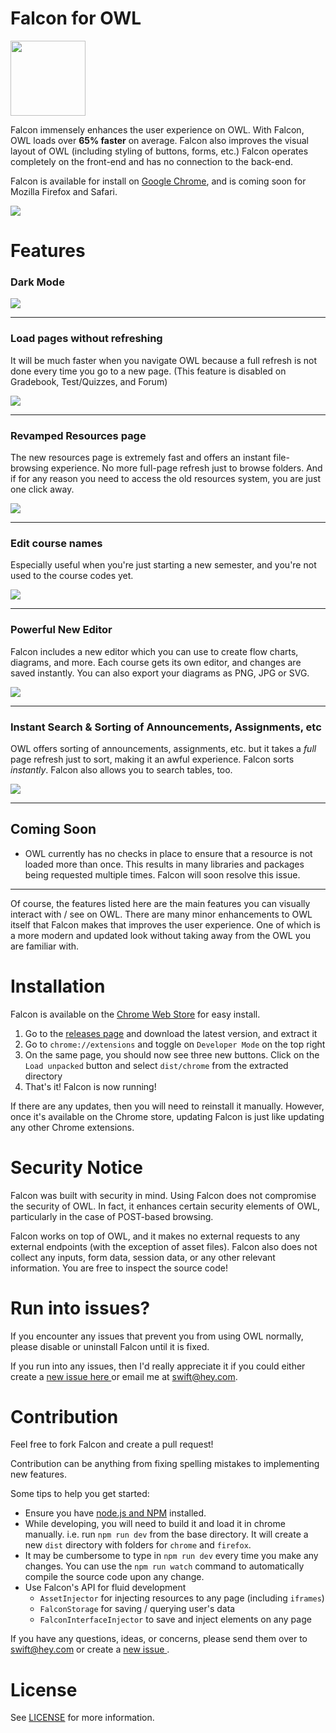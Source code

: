 # Falcon for OWL

<img width="120" src="images/icons/falcon-hd.png"></img>

Falcon immensely enhances the user experience on OWL. With Falcon, OWL loads over **65% faster** on average. Falcon also improves the visual layout of OWL (including styling of buttons, forms, etc.) Falcon operates completely on the front-end and has no connection to the back-end.

Falcon is available for install on <a href="https://chrome.google.com/webstore/detail/falcon/cgmgdjmahmpdflojkflmlockjeagenmf">Google Chrome</a>, and is coming soon for Mozilla Firefox and Safari.

<img src="images/overview.png">


# Features

### Dark Mode

<img src="/images/banners/dark mode.png"/>

-----

### Load pages without refreshing

It will be much faster when you navigate OWL because a full refresh is not done every time you go to a new page. (This feature is disabled on Gradebook, Test/Quizzes, and Forum)

<img src="/images/banners/lightning fast pjax.png"/>

-----

### Revamped Resources page

The new resources page is extremely fast and offers an instant file-browsing experience. No more full-page refresh just to browse folders. And if for any reason you need to access the old resources system, you are just one click away.

<img src="/images/banners/new resources.png"/>

-----

### Edit course names

Especially useful when you're just starting a new semester, and you're not used to the course codes yet.

<img src="/images/banners/custom course names.png"/>

-----

### Powerful New Editor

Falcon includes a new editor which you can use to create flow charts, diagrams, and more. Each course gets its own editor, and changes are saved instantly. You can also export your diagrams as PNG, JPG or SVG.

<img src="/images/banners/Falcon editor.png"/>

-----

### Instant Search & Sorting of Announcements, Assignments, etc

OWL offers sorting of announcements, assignments, etc. but it takes a *full* page refresh just to sort, making it an awful experience. Falcon sorts *instantly*. Falcon also allows you to search tables, too.

<img src="/images/banners/sort-and-search-tables.png"/>


----
## Coming Soon

- OWL currently has no checks in place to ensure that a resource is not loaded more than once. This results in many libraries and packages being requested multiple times. Falcon will soon resolve this issue.

----

Of course, the features listed here are the main features you can visually interact with / see on OWL. There are many minor enhancements to OWL itself that Falcon makes that improves the user experience. One of which is a more modern and updated look without taking away from the OWL you are familiar with.

# Installation
Falcon is available on the <a href="https://chrome.google.com/webstore/detail/falcon/cgmgdjmahmpdflojkflmlockjeagenmf">Chrome Web Store</a> for easy install.

1. Go to the <a href="https://github.com/RishabSwift/Falcon/releases">releases page</a> and download the latest version, and extract it
2. Go to `chrome://extensions` and toggle on `Developer Mode` on the top right
3. On the same page, you should now see three new buttons. Click on the `Load unpacked` button and select `dist/chrome` from the extracted directory
4. That's it! Falcon is now running!

If there are any updates, then you will need to reinstall it manually. However, once it's available on the Chrome store, updating Falcon is just like updating any other Chrome extensions.

# Security Notice
Falcon was built with security in mind. Using Falcon does not compromise the security of OWL. In fact, it enhances certain security elements of OWL, particularly in the case of POST-based browsing.

Falcon works on top of OWL, and it makes no external requests to any external endpoints (with the exception of asset files). Falcon also does not collect any inputs, form data, session data, or any other relevant information. You are free to inspect the source code!


# Run into issues?
If you encounter any issues that prevent you from using OWL normally, please disable or uninstall Falcon until it is fixed.

If you run into any issues, then I'd really appreciate it if you could either create a <a href="https://github.com/RishabSwift/Falcon/issues"> new issue here </a> or email me at swift@hey.com.


# Contribution
Feel free to fork Falcon and create a pull request!

Contribution can be anything from fixing spelling mistakes to implementing new features.

Some tips to help you get started:
- Ensure you have <a href="https://docs.npmjs.com/downloading-and-installing-node-js-and-npm">node.js and NPM</a> installed.
- While developing, you will need to build it and load it in chrome manually. i.e. run `npm run dev` from the base directory. It will create a new `dist` directory with folders for `chrome` and `firefox`.
- It may be cumbersome to type in `npm run dev` every time you make any changes. You can use the `npm run watch` command to automatically compile the source code upon any change.
- Use Falcon's API for fluid development
    - `AssetInjector` for injecting resources to any page (including `iframes`)
    - `FalconStorage` for saving / querying user's data
    - `FalconInterfaceInjector` to save and inject elements on any page


If you have any questions, ideas, or concerns, please send them over to swift@hey.com or create a <a href="https://github.com/RishabSwift/Falcon/issues"> new issue </a>.


# License

See [LICENSE](/LICENSE.md) for more information.
